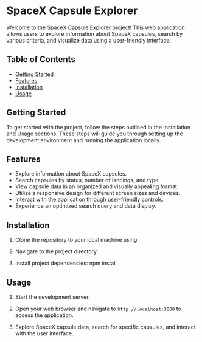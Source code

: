 # SpaceX Capsule Explorer

Welcome to the SpaceX Capsule Explorer project! This web application allows users to explore information about SpaceX capsules, search by various criteria, and visualize data using a user-friendly interface.

## Table of Contents

- [Getting Started](#getting-started)
- [Features](#features)
- [Installation](#installation)
- [Usage](#usage)

## Getting Started

To get started with the project, follow the steps outlined in the Installation and Usage sections. These steps will guide you through setting up the development environment and running the application locally.

## Features

- Explore information about SpaceX capsules.
- Search capsules by status, number of landings, and type.
- View capsule data in an organized and visually appealing format.
- Utilize a responsive design for different screen sizes and devices.
- Interact with the application through user-friendly controls.
- Experience an optimized search query and data display.

## Installation

1. Clone the repository to your local machine using:

2. Navigate to the project directory:

3. Install project dependencies:
npm install

## Usage

1. Start the development server:

2. Open your web browser and navigate to `http://localhost:3000` to access the application.

3. Explore SpaceX capsule data, search for specific capsules, and interact with the user interface.

